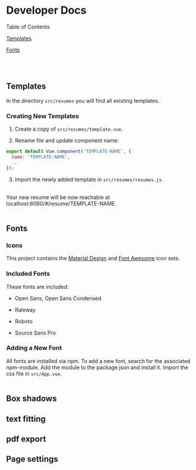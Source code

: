 # Developer Docs

Table of Contents

[Templates](#templates)

[Fonts](#fonts)

<br><br>

## Templates

In the directory `src/resumes` you will find all existing templates.


### Creating New Templates

1. Create a copy of `src/resumes/template.vue`.

2. Rename file and update component name:
```javascript
export default Vue.component('TEMPLATE-NAME', {
  name: 'TEMPLATE-NAME',
  ...
});
```

3. Import the newly added template in `src/resumes/resumes.js`.

<br>
Your new resume will be now reachable at localhost:8080/#/resume/TEMPLATE-NAME.
<br>
<br>

## Fonts

### Icons

This project contains the [Material Design](https://github.com/google/material-design-icons) and [Font Awesome](https://github.com/FortAwesome/Font-Awesome) icon sets.

### Included Fonts

These fonts are included:

- Open Sans, Open Sans Condensed

- Raleway

- Roboto

- Source Sans Pro


### Adding a New Font

All fonts are installed via npm. To add a new font, search for the associated npm-module. Add the module to the package.json and install it. Import the css file in `src/App.vue`.
<br>
<br>



## Box shadows

## text fitting

## pdf export

## Page settings
